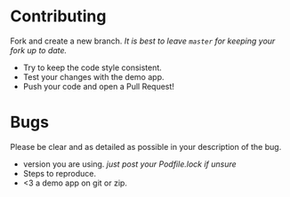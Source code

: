 # Contributing

Fork and create a new branch. *It is best to leave `master` for keeping your fork up to date.*
- Try to keep the code style consistent.
- Test your changes with the demo app.
- Push your code and open a Pull Request!

# Bugs

Please be clear and as detailed as possible in your description of the bug.
- version you are using. *just post your Podfile.lock if unsure*
- Steps to reproduce.
- <3 a demo app on git or zip.
